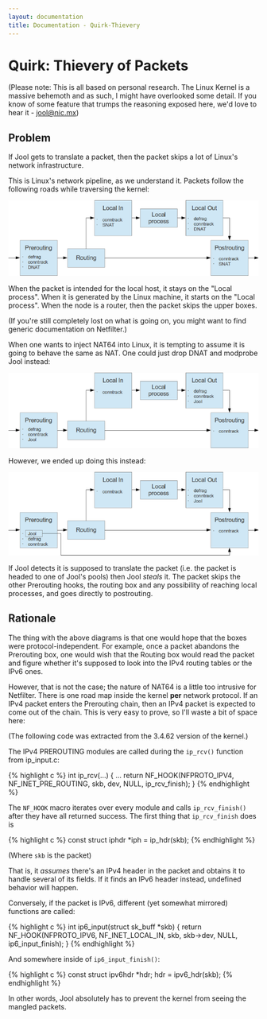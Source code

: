 ```yaml
---
layout: documentation
title: Documentation - Quirk-Thievery
---
```


# Quirk: Thievery of Packets

(Please note: This is all based on personal research. The Linux Kernel is a massive behemoth and as such, I might have overlooked some detail. If you know of some feature that trumps the reasoning exposed here, we'd love to hear it - [jool@nic.mx](mailto:jool@nic.mx))

## Problem

If Jool gets to translate a packet, then the packet skips a lot of Linux's network infrastructure.

This is Linux's network pipeline, as we understand it. Packets follow the following roads while traversing the kernel:

![Fig.1 - No Jool](images/quirk2-normal.png)

When the packet is intended for the local host, it stays on the "Local process". When it is generated by the Linux machine, it starts on the "Local process". When the node is a router, then the packet skips the upper boxes.

(If you're still completely lost on what is going on, you might want to find generic documentation on Netfilter.)

When one wants to inject NAT64 into Linux, it is tempting to assume it is going to behave the same as NAT. One could just drop DNAT and modprobe Jool instead:

![Fig.2 - Naive Jool](images/quirk2-fake-jool.png)

However, we ended up doing this instead:

![Fig.3 - Actual Jool](images/quirk2-actual-jool.png)

If Jool detects it is supposed to translate the packet (i.e. the packet is headed to one of Jool's pools) then Jool _steals_ it. The packet skips the other Prerouting hooks, the routing box and any possibility of reaching local processes, and goes directly to postrouting.

## Rationale

The thing with the above diagrams is that one would hope that the boxes were protocol-independent. For example, once a packet abandons the Prerouting box, one would wish that the Routing box would read the packet and figure whether it's supposed to look into the IPv4 routing tables or the IPv6 ones.

However, that is not the case; the nature of NAT64 is a little too intrusive for Netfilter. There is one road map inside the kernel **per** network protocol. If an IPv4 packet enters the Prerouting chain, then an IPv4 packet is expected to come out of the chain. This is very easy to prove, so I'll waste a bit of space here:

(The following code was extracted from the 3.4.62 version of the kernel.)

The IPv4 PREROUTING modules are called during the `ip_rcv()` function from ip_input.c:

{% highlight c %}
int ip_rcv(...)
{
	...
	return NF_HOOK(NFPROTO_IPV4, NF_INET_PRE_ROUTING, skb, dev, NULL,
		       ip_rcv_finish);
}
{% endhighlight %}

The `NF_HOOK` macro iterates over every module and calls `ip_rcv_finish()` after they have all returned success. The first thing that `ip_rcv_finish` does is

{% highlight c %}
const struct iphdr *iph = ip_hdr(skb);
{% endhighlight %}

(Where `skb` is the packet)

That is, it _assumes_ there's an IPv4 header in the packet and obtains it to handle several of its fields. If it finds an IPv6 header instead, undefined behavior will happen.

Conversely, if the packet is IPv6, different (yet somewhat mirrored) functions are called:

{% highlight c %}
int ip6_input(struct sk_buff *skb)
{
	return NF_HOOK(NFPROTO_IPV6, NF_INET_LOCAL_IN, skb, skb->dev, NULL,
		       ip6_input_finish);
}
{% endhighlight %}

And somewhere inside of `ip6_input_finish()`:

{% highlight c %}
	const struct ipv6hdr *hdr;
	hdr = ipv6_hdr(skb);
{% endhighlight %}

In other words, Jool absolutely has to prevent the kernel from seeing the mangled packets.

